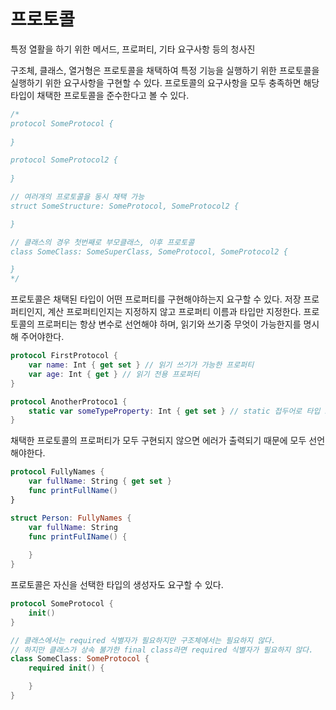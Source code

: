 # 프로토콜
특정 열활을 하기 위한 메서드, 프로퍼티, 기타 요구사항 등의 청사진

구조체, 클래스, 열거형은 프로토콜을 채택하여 특정 기능을 실행하기 위한 프로토콜을 실행하기 위한 요구사항을 구현할 수 있다. 프로토콜의 요구사항을 모두 충족하면 해당 타입이 채택한 프로토콜을 준수한다고 볼 수 있다.
```swift
/*
protocol SomeProtocol {
     
}

protocol SomeProtocol2 {
     
}

// 여러개의 프로토콜을 동시 채택 가능
struct SomeStructure: SomeProtocol, SomeProtocol2 {

}

// 클래스의 경우 첫번째로 부모클래스, 이후 프로토콜
class SomeClass: SomeSuperClass, SomeProtocol, SomeProtocol2 {

}
*/
```
프로토콜은 채택된 타입이 어떤 프로퍼티를 구현해야하는지 요구할 수 있다. 저장 프로퍼티인지, 계산 프로퍼티인지는 지정하지 않고 프로퍼티 이름과 타입만 지정한다. 프로토콜의 프로퍼티는 항상 변수로 선언해야 하며, 읽기와 쓰기중 무엇이 가능한지를 명시해 주어야한다.
```swift
protocol FirstProtocol {
    var name: Int { get set } // 읽기 쓰기가 가능한 프로퍼티
    var age: Int { get } // 읽기 전용 프로퍼티
}

protocol AnotherProtoco1 {
    static var someTypeProperty: Int { get set } // static 접두어로 타입 프로퍼티 요청
}
```
채택한 프로토콜의 프로퍼티가 모두 구현되지 않으면 에러가 출력되기 때문에 모두 선언해야한다.
```swift
protocol FullyNames {
    var fullName: String { get set }
    func printFullName()
}

struct Person: FullyNames {
    var fullName: String
    func printFulIName() {
        
    }
}
```
프로토콜은 자신을 선택한 타입의 생성자도 요구할 수 있다.
```swift
protocol SomeProtocol {
    init()
}

// 클래스에서는 required 식별자가 필요하지만 구조체에서는 필요하지 않다.
// 하지만 클래스가 상속 불가한 final class라면 required 식별자가 필요하지 않다.
class SomeClass: SomeProtocol {
    required init() {

    }
}
```